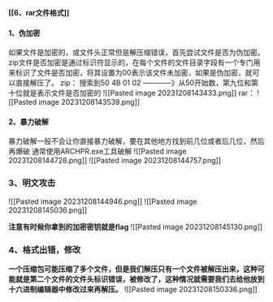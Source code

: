 **[[6、rar文件格式]]**
#### 1、伪加密
如果文件是加密的，或文件头正常但是解压缩错误，首先尝试文件是否为伪加密。zip文件是否加密是通过标识符显示的，在每个文件的文件目录字段有一个专门用来标识了文件是否加密，将其设置为00表示该文件未加密，如果是伪加密，就可以直接解压了。
zip：
搜索到50 4B 01 02 ————》从50开始数，第九位和第十位就是表示文件是否加密的
![[Pasted image 20231208143433.png]]
rar：
![[Pasted image 20231208143539.png]]

#### 2、暴力破解
暴力破解一般不会让你直接暴力破解，要在其他地方找到前几位或者后几位，然后再爆破
通常使用ARCHPR.exe工具破解
![[Pasted image 20231208144728.png]]
![[Pasted image 20231208144757.png]]


### 3、明文攻击
![[Pasted image 20231208144946.png]]
![[Pasted image 20231208145036.png]]

**注意有时候你拿到的加密密钥就是flag**
![[Pasted image 20231208145130.png]]

### 4、格式出错，修改
**一个压缩包可能压缩了多个文件，但是我们解压只有一个文件被解压出来，这种可能就是第二个文件的文件头标识错误，被修改了，这种情况就需要我们去给他放到十六进制编辑器中修改过来再解压。**
![[Pasted image 20231208150336.png]]


